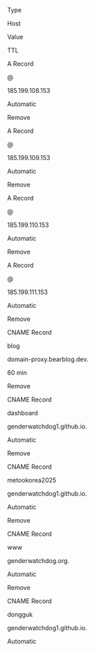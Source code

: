 Type 	

Host
	

Value
	

TTL
	

A Record 	

@
	

185.199.108.153
	

Automatic
	
Remove

A Record 	

@
	

185.199.109.153
	

Automatic
	
Remove

A Record 	

@
	

185.199.110.153
	

Automatic
	
Remove

A Record 	

@
	

185.199.111.153
	

Automatic
	
Remove

CNAME Record 	

blog
	

domain-proxy.bearblog.dev.
	

60 min
	
Remove

CNAME Record 	

dashboard
	

genderwatchdog1.github.io.
	

Automatic
	
Remove

CNAME Record 	

metookorea2025
	

genderwatchdog1.github.io.
	

Automatic
	
Remove

CNAME Record 	

www
	

genderwatchdog.org.
	

Automatic
	
Remove

CNAME Record 	

dongguk
	

genderwatchdog1.github.io.
	

Automatic